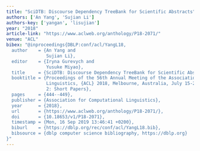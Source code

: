 ```yaml
---
title: "SciDTB: Discourse Dependency TreeBank for Scientific Abstracts"
authors: ['An Yang', 'Sujian Li']
authors-key: ['yangan', 'lisujian']
year: "2018"
article-link: "https://www.aclweb.org/anthology/P18-2071/"
venue: "ACL"
bibex: "@inproceedings{DBLP:conf/acl/YangL18,
  author    = {An Yang and
               Sujian Li},
  editor    = {Iryna Gurevych and
               Yusuke Miyao},
  title     = {SciDTB: Discourse Dependency TreeBank for Scientific Abstracts},
  booktitle = {Proceedings of the 56th Annual Meeting of the Association for Computational
               Linguistics, {ACL} 2018, Melbourne, Australia, July 15-20, 2018, Volume
               2: Short Papers},
  pages     = {444--449},
  publisher = {Association for Computational Linguistics},
  year      = {2018},
  url       = {https://www.aclweb.org/anthology/P18-2071/},
  doi       = {10.18653/v1/P18-2071},
  timestamp = {Mon, 16 Sep 2019 13:46:41 +0200},
  biburl    = {https://dblp.org/rec/conf/acl/YangL18.bib},
  bibsource = {dblp computer science bibliography, https://dblp.org}
}"
---
```

